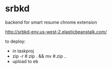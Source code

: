 # srbkd
backend for smart resume chrome extension

http://srbkd-env.us-west-2.elasticbeanstalk.com/

to deploy:
- in taskproj
- zip -r #.zip . && mv #.zip ..
- upload to eb